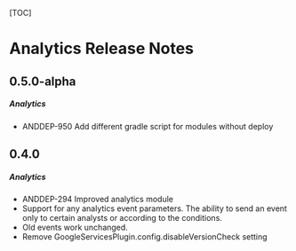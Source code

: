 [TOC]
# Analytics Release Notes
## 0.5.0-alpha
##### Analytics
* ANDDEP-950 Add different gradle script for modules without deploy
## 0.4.0
##### Analytics
* ANDDEP-294 Improved analytics module
* Support for any analytics event parameters. The ability to send an event only to certain analysts or according to the conditions.
* Old events work unchanged.
* Remove GoogleServicesPlugin.config.disableVersionCheck setting